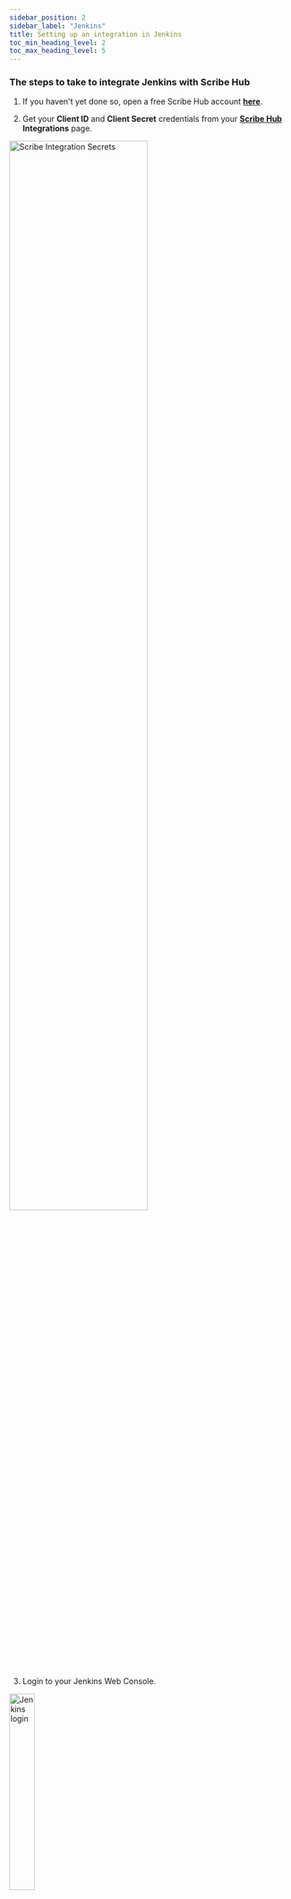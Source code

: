 ```yaml
---
sidebar_position: 2
sidebar_label: "Jenkins"
title: Setting up an integration in Jenkins
toc_min_heading_level: 2
toc_max_heading_level: 5
---
```


### The steps to take to integrate Jenkins with Scribe Hub

1. If you haven't yet done so, open a free Scribe Hub account **[here](https://scribesecurity.com/scribe-platform-lp/ "Start Using Scribe For Free")**.


2. Get your **Client ID** and **Client Secret** credentials from your **[Scribe Hub](https://prod.hub.scribesecurity.com/ "Scribe Hub Link")** **Integrations** page. 

<img src='../../../../img/ci/integrations-secrets.jpg' alt='Scribe Integration Secrets' width='70%' min-width='400px'/>

3. Login to your Jenkins Web Console.
  <img src='../../../../img/start/jenkins-login.png' alt='Jenkins login' width='30%' min-width='200px'/>

4. Select **Dashboard> Manage Jenkins> Manage credentials (under Security options)**.
  <img src='../../../../img/start/jenkins-1.jpg' alt='Jenkins Dashboard - Manage credentials'/>

5. Select 'Global' in the list of domains:
  <img src='../../../../img/start/jenkins-global.jpg' alt='Jenkins Global domain' width='40%' min-width='300px'/>

6. To add Client ID and Client Secret, in the **Global credentials** area, click **+ Add Credentials**. A new **Credentials** form will open.
  <img src='../../../../img/start/jenkins-add-credentials.jpg' alt='Jenkins Add Credentials'/>

7. Apply the **Client ID** provided by Scribe to the **Username** and the **Client Secret** to the **Password**.
  <img src='../../../../img/start/jenkins-username.jpg' alt='Jenkins Credentials Username/Password' width='70%' min-width='600px'/>

8. Set **ID** to **`scribe-auth-id`** (lowercase).
  <img src='../../../../img/start/jenkins-auth-id.jpg' alt='Jenkins Credentials ID' width='40%' min-width='300px'/>

9. Click **Create**.
  <img src='../../../../img/start/jenkins-cred-create.jpg' alt='Jenkins Credentials Create' width='40%' min-width='300px'/>

10. Click on 'Dashboard' to go to the main dashboard 
  <img src='../../../../img/start/jenkins-dashboard.jpg' alt='Manage Jenkins' width='40%' min-width='300px'/>

11. Click on 'New Item'
  <img src='../../../../img/start/jenkins-new.jpg' alt='Jenkins New Item' width='50%' min-width='300px'/>

12. Create a new folder such as 'integration-scribe-in-jenkins'. Click on 'New Folder' to create it once you enter the name and then click 'ok'.
  <img src='../../../../img/start/jenkins-folder.jpg' alt='Jenkins New Item' width='50%' min-width='500px'/>

13. Click 'Apply' and then 'Save'.
  <img src='../../../../img/start/jenkins-apply.jpg' alt='Jenkins Apply' width='20%' min-width='200px'/>

14. Now to create the pipeline, click on 'New Item'
  <img src='../../../../img/start/jenkins-new-2.jpg' alt='Jenkins New Item' width='70%' min-width='600px'/>

15. Name it 'install-valint-pipeline'. Click on 'New Pipeline' to create it once you enter the name and then click 'ok'. 
  <img src='../../../../img/start/jenkins-pipeline.jpg' alt='Jenkins New Pipeline' width='50%' min-width='400px'/>

16. Once you created a pipeline a new job is created. Click on the job:
  <img src='../../../../img/start/jenkins-job.jpg' alt='Jenkins Job' width='70%' min-width='600px'/>

17. Scroll down till you reach a 'pipeline' section and add the following script:
  <img src='../../../../img/start/jenkins-pipeline-1.jpg' alt='Jenkins Job' width='70%' min-width='600px'/>
  
### Jenkins pipeline JavaScript code example

```javascript
pipeline {
  agent any
  environment {
    LOGICAL_APP_NAME="demo-project"
    APP_VERSION="1.0.1"
    AUTHOR_NAME="John-Smith" 
    AUTHOR_EMAIL="jhon@thiscompany.com" 
    AUTHOR_PHONE="555-8426157" 
    SUPPLIER_NAME="Scribe-Security" 
    SUPPLIER_URL="www.scribesecurity.com" 
    SUPPLIER_EMAIL="info@scribesecurity.com"
    SUPPLIER_PHONE="001-001-0011"
  }
  stages {
    stage('checkout') {
      steps {
          cleanWs()
          sh 'git clone -b v1.0.0-alpha.4 --single-branch https://github.com/mongo-express/mongo-express.git mongo-express-scm'
      }
    }
    
    stage('sbom') {
      agent {
        docker {
          image 'scribesecuriy.jfrog.io/scribe-docker-public-local/valint:latest'
          reuseNode true
          args "--entrypoint="
        }
      }
      steps {        
        withCredentials([usernamePassword(credentialsId: 'scribe-auth-id', usernameVariable: 'SCRIBE_CLIENT_ID', passwordVariable: 'SCRIBE_CLIENT_SECRET')]) {
        sh '''
            valint bom dir:mongo-express-scm \
            --context-type jenkins \
            --output-directory ./scribe/valint \
            -E -U $SCRIBE_CLIENT_ID -P $SCRIBE_CLIENT_SECRET \
            --logical-app-name $LOGICAL_APP_NAME --app-version $APP_VERSION \
            --author-name $AUTHOR_NAME --author-email AUTHOR_EMAIL --author-phone $AUTHOR_PHONE \
            --supplier-name $SUPPLIER_NAME --supplier-url $SUPPLIER_URL --supplier-email $SUPPLIER_EMAIL \ 
            --supplier-phone $SUPPLIER_PHONE '''
        }
      }
    }

    stage('image-bom') {
      agent {
        docker {
          image 'scribesecuriy.jfrog.io/scribe-docker-public-local/valint:latest'
          reuseNode true
          args "--entrypoint="
        }
      }
      steps {
            withCredentials([usernamePassword(credentialsId: 'scribe-auth-id', usernameVariable: 'SCRIBE_CLIENT_ID', passwordVariable: 'SCRIBE_CLIENT_SECRET')]) {  
            sh '''
            valint bom mongo-express:1.0.0-alpha.4 \
            --context-type jenkins \
            --output-directory ./scribe/valint \
            -E -U $SCRIBE_CLIENT_ID -P $SCRIBE_CLIENT_SECRET \
            --logical-app-name $LOGICAL_APP_NAME --app-version $APP_VERSION \
            --author-name $AUTHOR_NAME --author-email AUTHOR_EMAIL --author-phone $AUTHOR_PHONE \
            --supplier-name $SUPPLIER_NAME --supplier-url $SUPPLIER_URL --supplier-email $SUPPLIER_EMAIL \ 
            --supplier-phone $SUPPLIER_PHONE '''
          }
      }
    }
  }
}
```  
:::note
The above pipeline script is an example. It connects to the GitHub repository [https://github.com/mongo-express/mongo-express.git](https://github.com/mongo-express/mongo-express.git), clones it and creates an image for it. 

An SBOM is created after the clone is done and after the image has been created. 

The above example was created under the assumption that you're using **Jenkins over Docker**. If you have a different version of Jenkins like **Jenkins over Kubernetes (K8s)** or **Jenkins Vanilla (No Agent)** you can find the needed JavaScript needed to create your pipeline in our full **[Jenkins Documentation](../../integrating-scribe/ci-integrations/jenkins#procedure)**.   
:::

18. Click 'Apply' and then 'Save'.<br/>
  <img src='../../../../img/start/jenkins-apply-2.jpg' alt='Jenkins Apply' width='60%' min-width='500px'/>

19. Click on 'Build now' to run the pipeline:
  <img src='../../../../img/start/jenkins-build-now.jpg' alt='Jenkins Build' width='60%' min-width='500px'/>

20. Click on the '#' to see the pipeline log output
  <img src='../../../../img/start/jenkins-log-1.jpg' alt='Jenkins Log' width='60%' min-width='500px'/>  
  <img src='../../../../img/start/jenkins-log-2.jpg' alt='Jenkins Log' width='60%' min-width='500px'/>

21. To add your own policies to the pipeline check out **[this guide](../../guides/enforcing-sdlc-policy#enforcing-your-own-policies)**.

22. To capture 3rd party tool results in the pipeline and turn it into evidence, check out **[this guide](../../guides/manag-sbom-and-vul#importing-evidence-generated-by-other-tools)**.

<!-- ### Where to go on Scribe Hub

Now that you've created your first set of evidence you can log into your **[Scribe Hub](https://prod.hub.scribesecurity.com/ "Scribe Hub Link")** to view the results. 

The first place you can look into to make sure your evidence has been uploaded properly is the **[Evidence report](../../scribe-hub-reports/evidence)**. The evidence report shows all the evidence you have collected and uploaded to Scribe Hub from all your pipelines and projects.

To see more details on your pipeline you can check out the **[Product page](../../scribe-hub-reports/product)**.

<img src='../../../../img/start/products-start.jpg' alt='Products page'/>

The **products** page shows you your products along with some basic information: How many subscribers have you added to this product, when the latest version of it was created (the last pipeline run), how many components were identified in the project, if the source code integrity was verified or not, how many high (or higher) vulnerabilities were identified, and how the project stands in terms of compliance to the SSDF and SLSA frameworks. -->

### Where to go on Scribe Hub

Now that you've created your first set of evidence you can log into your **[Scribe Hub](https://prod.hub.scribesecurity.com/ "Scribe Hub Link")** to view the results. 

The first place you can look into to make sure your evidence has been uploaded properly is the **[Evidence report](../../scribe-hub-reports/evidence)**. The evidence report shows all the evidence you have collected and uploaded to Scribe Hub from all your pipelines and projects.

To see more details on your pipeline you can check out the **Product page**

<img src='../../../../img/start/products-start.jpg' alt='Products page'/>

The **products** page shows you your products along with some basic information: How many subscribers have you added to this product, when the latest version of it was created (the last pipeline run), how many components were identified in the project, if the source code integrity was verified or not, how many high (or higher) vulnerabilities were identified, and how the project stands in terms of compliance to the SSDF and SLSA frameworks.

Clicking on a product will show you all the product's builds and their information:

<img src='../../../../img/start/builds-start.jpg' alt='Product builds page'/>

For each build you can see its version ID, the build date, if the source code integrity was verified or not, the number and severity of vulnerabilities, how that build stands in terms of compliance, whether the build was published and if its signature was verified.

for more information on the pipeline you just completed, click on the last build uploaded (the top of the list) and you'll get to the build dashboard:

<img src='../../../../img/start/dashboard-start.jpg' alt='Product build dashboard page'/>

The dashboard is your main access to see this build's **[reports](../../scribe-hub-reports/)**. You can see a summary of the build's compliance information to each of the frameworks, you can see a summary of the vulnerability information, and you can see the integrity validation information.

### Where to go next
* To learn more about what you can see, learn, and access about your build and your product look at the **[reports guide](../../scribe-hub-reports/)** section.
* To learn how to create and manage SBOMs and vulnerabilities go to this **[guide](../../guides/manag-sbom-and-vul)**.
* To learn about Scribe's use of the SLSA framework go to this **[guide](../../guides/secure-sfw-slsa)**.
* To learn about enforcing SDLC policies go to this **[guide](../../guides/enforcing-sdlc-policy)**.
* To learn how to achieve SSDF compliance go to this **[guide](../../guides/ssdf-compliance)**.
* To learn how to secure your builds go to this **[guide](../../guides/securing-builds)**.
